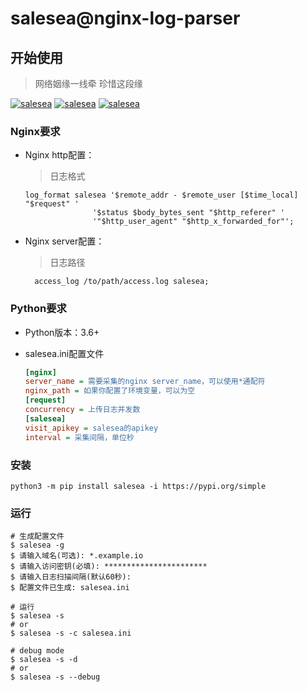 # salesea@nginx-log-parser

## 开始使用

> 网络姻缘一线牵 珍惜这段缘

[![salesea](https://img.shields.io/pypi/v/salesea)](https://pypi.org/project/salesea/)
[![salesea](https://img.shields.io/pypi/dd/salesea)](https://pypi.org/project/salesea/#files)
[![salesea](https://img.shields.io/pypi/wheel/salesea)](https://pypi.org/project/salesea/)

### Nginx要求

- Nginx http配置：
  > 日志格式

  ```nginx
  log_format salesea '$remote_addr - $remote_user [$time_local] "$request" '
                 '$status $body_bytes_sent "$http_referer" '
                 '"$http_user_agent" "$http_x_forwarded_for"';
  ```

- Nginx server配置：
  > 日志路径
  ```shell
    access_log /to/path/access.log salesea;
  ```

### Python要求

- Python版本：3.6+

- salesea.ini配置文件

  ```ini
  [nginx]
  server_name = 需要采集的nginx server_name，可以使用*通配符
  nginx_path = 如果你配置了环境变量，可以为空
  [request]
  concurrency = 上传日志并发数
  [salesea]
  visit_apikey = salesea的apikey
  interval = 采集间隔，单位秒
  ```

### 安装
    
```shell
python3 -m pip install salesea -i https://pypi.org/simple
```

### 运行

```shell
# 生成配置文件
$ salesea -g 
$ 请输入域名(可选): *.example.io
$ 请输入访问密钥(必填): ***********************
$ 请输入日志扫描间隔(默认60秒): 
$ 配置文件已生成: salesea.ini

# 运行
$ salesea -s
# or
$ salesea -s -c salesea.ini 

# debug mode
$ salesea -s -d
# or
$ salesea -s --debug
```

